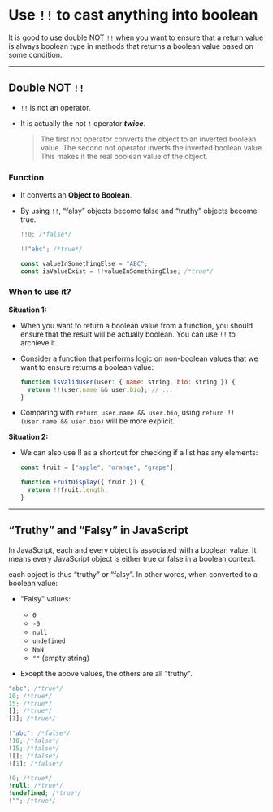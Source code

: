 # Use `!!` to cast anything into boolean

It is good to use double NOT `!!` when you want to ensure that a return value is always boolean type in methods that returns a boolean value based on some condition.

---

## Double NOT `!!`

- `!!` is not an operator.

- It is actually the not `!` operator **_twice_**.

  > The first not operator converts the object to an inverted boolean value.
  > The second not operator inverts the inverted boolean value.
  > This makes it the real boolean value of the object.

### Function

- It converts an **Object to Boolean**.

- By using `!!`, “falsy” objects become false and “truthy” objects become true.

  ```js
  !!0; /*false*/

  !!"abc"; /*true*/

  const valueInSomethingElse = "ABC";
  const isValueExist = !!valueInSomethingElse; /*true*/
  ```

### When to use it?

**Situation 1:**

- When you want to return a boolean value from a function, you should ensure that the result will be actually boolean. You can use `!!` to archieve it.

- Consider a function that performs logic on non-boolean values that we want to ensure returns a boolean value:

  ```js
  function isValidUser(user: { name: string, bio: string }) {
    return !!(user.name && user.bio); // ...
  }
  ```

- Comparing with `return user.name && user.bio`, using `return !!(user.name && user.bio)` will be more explicit.

**Situation 2:**

- We can also use !! as a shortcut for checking if a list has any elements:

  ```js
  const fruit = ["apple", "orange", "grape"];

  function FruitDisplay({ fruit }) {
    return !!fruit.length;
  }
  ```

---

## “Truthy” and “Falsy” in JavaScript

In JavaScript, each and every object is associated with a boolean value. It means every JavaScript object is either true or false in a boolean context.

each object is thus “truthy” or “falsy”. In other words, when converted to a boolean value:

- "Falsy" values:

  - `0`
  - `-0`
  - `null`
  - `undefined`
  - `NaN`
  - `""` (empty string)

- Except the above values, the others are all "truthy".

```js
"abc"; /*true*/
10; /*true*/
15; /*true*/
[]; /*true*/
[1]; /*true*/

!"abc"; /*false*/
!10; /*false*/
!15; /*false*/
![]; /*false*/
![1]; /*false*/

!0; /*true*/
!null; /*true*/
!undefined; /*true*/
!""; /*true*/
```
